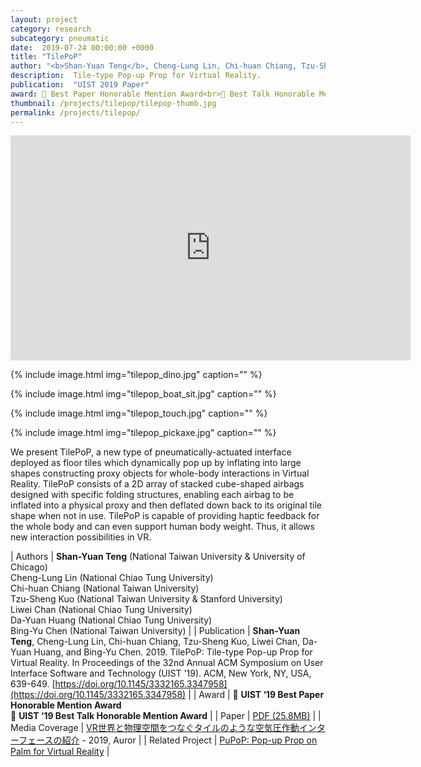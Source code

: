 ```yaml
---
layout: project
category: research
subcategory: pneumatic
date:  2019-07-24 00:00:00 +0000
title: "TilePoP"
author: "<b>Shan-Yuan Teng</b>, Cheng-Lung Lin, Chi-huan Chiang, Tzu-Sheng Kuo, Liwei Chan, Da-Yuan Huang, Bing-Yu Chen"
description:  Tile-type Pop-up Prop for Virtual Reality.
publication:  "UIST 2019 Paper"
award: 🏅 Best Paper Honorable Mention Award<br>🏅 Best Talk Honorable Mention Award
thumbnail: /projects/tilepop/tilepop-thumb.jpg
permalink: /projects/tilepop/
---
```


<div class="video-wrapper">
  <iframe width="640" height="360" src="https://www.youtube.com/embed/uxSQrd-IRjw" frameborder="0" allowfullscreen></iframe>
</div>

{% include image.html
           img="tilepop_dino.jpg"
           caption="" %}
           
{% include image.html
           img="tilepop_boat_sit.jpg"
           caption="" %}
           
{% include image.html
           img="tilepop_touch.jpg"
           caption="" %}

{% include image.html
           img="tilepop_pickaxe.jpg"
           caption="" %}

We present TilePoP, a new type of pneumatically-actuated interface deployed as floor tiles which dynamically pop up by inflating into large shapes constructing proxy objects for whole-body interactions in Virtual Reality. TilePoP consists of a 2D array of stacked cube-shaped airbags designed with specific folding structures, enabling each airbag to be inflated into a physical proxy and then deflated down back to its original tile shape when not in use. TilePoP is capable of providing haptic feedback for the whole body and can even support human body weight. Thus, it allows new interaction possibilities in VR.

| Authors | **Shan-Yuan Teng** (National Taiwan University & University of Chicago)<br>Cheng-Lung Lin (National Chiao Tung University)<br>Chi-huan Chiang (National Taiwan University)<br>Tzu-Sheng Kuo (National Taiwan University & Stanford University)<br>Liwei Chan (National Chiao Tung University)<br>Da-Yuan Huang (National Chiao Tung University)<br>Bing-Yu Chen (National Taiwan University) |
| Publication | **Shan-Yuan Teng**, Cheng-Lung Lin, Chi-huan Chiang, Tzu-Sheng Kuo, Liwei Chan, Da-Yuan Huang, and Bing-Yu Chen. 2019. TilePoP: Tile-type Pop-up Prop for Virtual Reality. In Proceedings of the 32nd Annual ACM Symposium on User Interface Software and Technology (UIST '19). ACM, New York, NY, USA, 639-649. [https://doi.org/10.1145/3332165.3347958](https://doi.org/10.1145/3332165.3347958) |
| Award | 🏅 **UIST ‘19 Best Paper Honorable Mention Award**<br>🏅 **UIST ‘19 Best Talk Honorable Mention Award**  |
| Paper | [PDF (25.8MB)](tilepop_uist19.pdf) |
| Media Coverage | [VR世界と物理空間をつなぐタイルのような空気圧作動インターフェースの紹介](http://auror.design/tiletypeinterface-tilepop/) - 2019, Auror |
| Related Project | [PuPoP: Pop-up Prop on Palm for Virtual Reality](/projects/pupop) |
